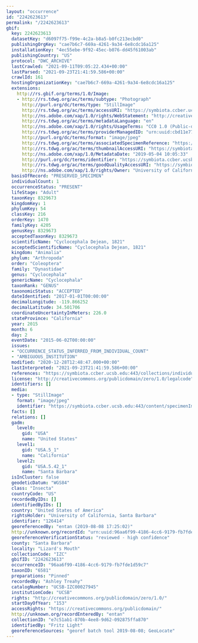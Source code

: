 ```yaml
---
layout: "occurrence"
id: "2242623613"
permalink: "/2242623613"
gbif:
  key: 2242623613
  datasetKey: "d6097f75-f99e-4c2a-b8a5-b0fc213ecbd0"
  publishingOrgKey: "cae7b6c7-669a-4261-9a34-6e8cdc16a125"
  installationKey: "4ec55ebe-9f92-45ec-b076-dd45f61003ab"
  publishingCountry: "US"
  protocol: "DWC_ARCHIVE"
  lastCrawled: "2021-09-11T09:05:22.434+00:00"
  lastParsed: "2021-09-23T21:41:59.586+00:00"
  crawlId: 161
  hostingOrganizationKey: "cae7b6c7-669a-4261-9a34-6e8cdc16a125"
  extensions:
    http://rs.gbif.org/terms/1.0/Image:
    - http://rs.tdwg.org/ac/terms/subtype: "Photograph"
      http://purl.org/dc/terms/type: "StillImage"
      http://rs.tdwg.org/ac/terms/accessURI: "https://symbiota.ccber.ucsb.edu:443/content/specimenImages/UCSB_IZC/UCSB-IZC00027/UCSB-IZC00027945_lg.jpg"
      http://ns.adobe.com/xap/1.0/rights/WebStatement: "http://creativecommons.org/publicdomain/zero/1.0/"
      http://rs.tdwg.org/ac/terms/metadataLanguage: "en"
      http://ns.adobe.com/xap/1.0/rights/UsageTerms: "CC0 1.0 (Public-domain)"
      http://rs.tdwg.org/ac/terms/providerManagedID: "urn:uuid:cbd11e77-28e3-4dba-a8c9-408e136ea481"
      http://purl.org/dc/terms/format: "image/jpeg"
      http://rs.tdwg.org/ac/terms/associatedSpecimenReference: "https://symbiota.ccber.ucsb.edu:443/collections/individual/index.php?occid=126414"
      http://rs.tdwg.org/ac/terms/thumbnailAccessURI: "https://symbiota.ccber.ucsb.edu:443/content/specimenImages/UCSB_IZC/UCSB-IZC00027/UCSB-IZC00027945_tn.jpg"
      http://ns.adobe.com/xap/1.0/MetadataDate: "2019-05-04 10:05:33"
      http://purl.org/dc/terms/identifier: "https://symbiota.ccber.ucsb.edu:443/content/specimenImages/UCSB_IZC/UCSB-IZC00027/UCSB-IZC00027945_lg.jpg"
      http://rs.tdwg.org/ac/terms/goodQualityAccessURI: "https://symbiota.ccber.ucsb.edu:443/content/specimenImages/UCSB_IZC/UCSB-IZC00027/UCSB-IZC00027945.jpg"
      http://ns.adobe.com/xap/1.0/rights/Owner: "University of California, Santa Barbara"
  basisOfRecord: "PRESERVED_SPECIMEN"
  individualCount: 1
  occurrenceStatus: "PRESENT"
  lifeStage: "Adult"
  taxonKey: 8329673
  kingdomKey: 1
  phylumKey: 54
  classKey: 216
  orderKey: 1470
  familyKey: 4205
  genusKey: 8329673
  acceptedTaxonKey: 8329673
  scientificName: "Cyclocephala Dejean, 1821"
  acceptedScientificName: "Cyclocephala Dejean, 1821"
  kingdom: "Animalia"
  phylum: "Arthropoda"
  order: "Coleoptera"
  family: "Dynastidae"
  genus: "Cyclocephala"
  genericName: "Cyclocephala"
  taxonRank: "GENUS"
  taxonomicStatus: "ACCEPTED"
  dateIdentified: "2017-01-01T00:00:00"
  decimalLongitude: -119.866252
  decimalLatitude: 34.501706
  coordinateUncertaintyInMeters: 226.0
  stateProvince: "California"
  year: 2015
  month: 6
  day: 2
  eventDate: "2015-06-02T00:00:00"
  issues:
  - "OCCURRENCE_STATUS_INFERRED_FROM_INDIVIDUAL_COUNT"
  - "AMBIGUOUS_INSTITUTION"
  modified: "2020-12-28T12:48:47.000+00:00"
  lastInterpreted: "2021-09-23T21:41:59.586+00:00"
  references: "https://symbiota.ccber.ucsb.edu:443/collections/individual/index.php?occid=126414"
  license: "http://creativecommons.org/publicdomain/zero/1.0/legalcode"
  identifiers: []
  media:
  - type: "StillImage"
    format: "image/jpeg"
    identifier: "https://symbiota.ccber.ucsb.edu:443/content/specimenImages/UCSB_IZC/UCSB-IZC00027/UCSB-IZC00027945_lg.jpg"
  facts: []
  relations: []
  gadm:
    level0:
      gid: "USA"
      name: "United States"
    level1:
      gid: "USA.5_1"
      name: "California"
    level2:
      gid: "USA.5.42_1"
      name: "Santa Barbara"
  isInCluster: false
  geodeticDatum: "WGS84"
  class: "Insecta"
  countryCode: "US"
  recordedByIDs: []
  identifiedByIDs: []
  country: "United States of America"
  rightsHolder: "University of California, Santa Barbara"
  identifier: "126414"
  georeferencedBy: "entan (2019-08-08 17:25:02)"
  http://unknown.org/recordId: "urn:uuid:96aa6f99-4186-4cc6-9179-fb7fde1d59c7"
  georeferenceVerificationStatus: "reviewed - high confidence"
  county: "Santa Barbara"
  locality: "Lizard's Mouth"
  collectionCode: "IZC"
  gbifID: "2242623613"
  occurrenceID: "96aa6f99-4186-4cc6-9179-fb7fde1d59c7"
  taxonID: "6581"
  preparations: "Pinned"
  recordedBy: "Ashley Treahy"
  catalogNumber: "UCSB-IZC00027945"
  institutionCode: "UCSB"
  rights: "http://creativecommons.org/publicdomain/zero/1.0/"
  startDayOfYear: "153"
  accessRights: "https://creativecommons.org/publicdomain/"
  http://unknown.org/recordEnteredBy: "entan"
  collectionID: "e7c51ab1-870b-4ee8-9d62-092875ffa870"
  identifiedBy: "Fritz Light"
  georeferenceSources: "georef batch tool 2019-08-08; GeoLocate"
---
```

